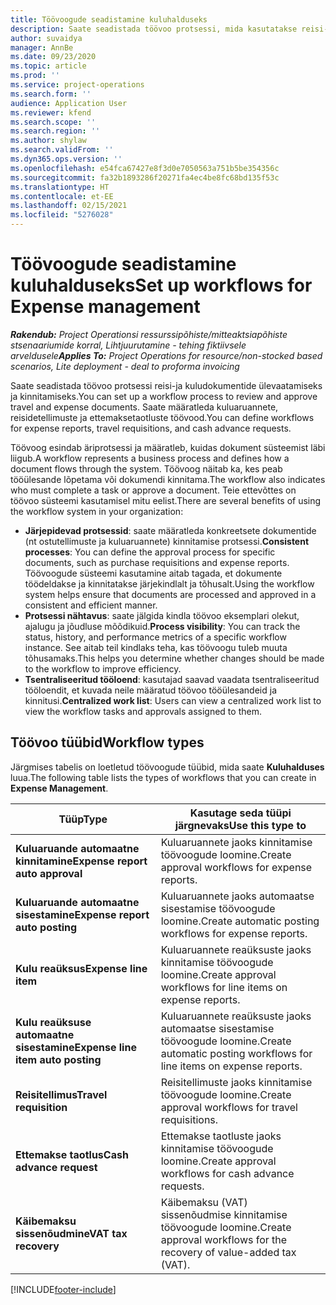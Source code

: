 ```yaml
---
title: Töövoogude seadistamine kuluhalduseks
description: Saate seadistada töövoo protsessi, mida kasutatakse reisi-ja kuludokumentide ülevaatamiseks ja kinnitamiseks.
author: suvaidya
manager: AnnBe
ms.date: 09/23/2020
ms.topic: article
ms.prod: ''
ms.service: project-operations
ms.search.form: ''
audience: Application User
ms.reviewer: kfend
ms.search.scope: ''
ms.search.region: ''
ms.author: shylaw
ms.search.validFrom: ''
ms.dyn365.ops.version: ''
ms.openlocfilehash: e54fca67427e8f3d0e7050563a751b5be354356c
ms.sourcegitcommit: fa32b1893286f20271fa4ec4be8fc68bd135f53c
ms.translationtype: HT
ms.contentlocale: et-EE
ms.lasthandoff: 02/15/2021
ms.locfileid: "5276028"
---
```

# <a name="set-up-workflows-for-expense-management"></a><span data-ttu-id="73eaa-103">Töövoogude seadistamine kuluhalduseks</span><span class="sxs-lookup"><span data-stu-id="73eaa-103">Set up workflows for Expense management</span></span>

<span data-ttu-id="73eaa-104">_**Rakendub:** Project Operationsi ressurssipõhiste/mitteaktsiapõhiste stsenaariumide korral,  Lihtjuurutamine - tehing fiktiivsele arveldusele_</span><span class="sxs-lookup"><span data-stu-id="73eaa-104">_**Applies To:** Project Operations for resource/non-stocked based scenarios, Lite deployment - deal to proforma invoicing_</span></span>

<span data-ttu-id="73eaa-105">Saate seadistada töövoo protsessi reisi-ja kuludokumentide ülevaatamiseks ja kinnitamiseks.</span><span class="sxs-lookup"><span data-stu-id="73eaa-105">You can set up a workflow process to review and approve travel and expense documents.</span></span> <span data-ttu-id="73eaa-106">Saate määratleda kuluaruannete, reisidetellimuste ja ettemaksetaotluste töövood.</span><span class="sxs-lookup"><span data-stu-id="73eaa-106">You can define workflows for expense reports, travel requisitions, and cash advance requests.</span></span>

<span data-ttu-id="73eaa-107">Töövoog esindab äriprotsessi ja määratleb, kuidas dokument süsteemist läbi liigub.</span><span class="sxs-lookup"><span data-stu-id="73eaa-107">A workflow represents a business process and defines how a document flows through the system.</span></span> <span data-ttu-id="73eaa-108">Töövoog näitab ka, kes peab tööülesande lõpetama või dokumendi kinnitama.</span><span class="sxs-lookup"><span data-stu-id="73eaa-108">The workflow also indicates who must complete a task or approve a document.</span></span> <span data-ttu-id="73eaa-109">Teie ettevõttes on töövoo süsteemi kasutamisel mitu eelist.</span><span class="sxs-lookup"><span data-stu-id="73eaa-109">There are several benefits of using the workflow system in your organization:</span></span>

- <span data-ttu-id="73eaa-110">**Järjepidevad protsessid**: saate määratleda konkreetsete dokumentide (nt ostutellimuste ja kuluaruannete) kinnitamise protsessi.</span><span class="sxs-lookup"><span data-stu-id="73eaa-110">**Consistent processes**: You can define the approval process for specific documents, such as purchase requisitions and expense reports.</span></span> <span data-ttu-id="73eaa-111">Töövoogude süsteemi kasutamine aitab tagada, et dokumente töödeldakse ja kinnitatakse järjekindlalt ja tõhusalt.</span><span class="sxs-lookup"><span data-stu-id="73eaa-111">Using the workflow system helps ensure that documents are processed and approved in a consistent and efficient manner.</span></span>
- <span data-ttu-id="73eaa-112">**Protsessi nähtavus**: saate jälgida kindla töövoo eksemplari olekut, ajalugu ja jõudluse mõõdikuid.</span><span class="sxs-lookup"><span data-stu-id="73eaa-112">**Process visibility**: You can track the status, history, and performance metrics of a specific workflow instance.</span></span> <span data-ttu-id="73eaa-113">See aitab teil kindlaks teha, kas töövoogu tuleb muuta tõhusamaks.</span><span class="sxs-lookup"><span data-stu-id="73eaa-113">This helps you determine whether changes should be made to the workflow to improve efficiency.</span></span>
- <span data-ttu-id="73eaa-114">**Tsentraliseeritud tööloend**: kasutajad saavad vaadata tsentraliseeritud tööloendit, et kuvada neile määratud töövoo tööülesandeid ja kinnitusi.</span><span class="sxs-lookup"><span data-stu-id="73eaa-114">**Centralized work list**: Users can view a centralized work list to view the workflow tasks and approvals assigned to them.</span></span> 

## <a name="workflow-types"></a><span data-ttu-id="73eaa-115">Töövoo tüübid</span><span class="sxs-lookup"><span data-stu-id="73eaa-115">Workflow types</span></span>

<span data-ttu-id="73eaa-116">Järgmises tabelis on loetletud töövoogude tüübid, mida saate **Kuluhalduses** luua.</span><span class="sxs-lookup"><span data-stu-id="73eaa-116">The following table lists the types of workflows that you can create in **Expense Management**.</span></span>


|              <span data-ttu-id="73eaa-117"><strong>Tüüp</strong></span><span class="sxs-lookup"><span data-stu-id="73eaa-117"><strong>Type</strong></span></span>              |                   <span data-ttu-id="73eaa-118"><strong>Kasutage seda tüüpi järgnevaks</strong></span><span class="sxs-lookup"><span data-stu-id="73eaa-118"><strong>Use this type to</strong></span></span>                   |
|-------------------------------------------------|-----------------------------------------------------------------------|
|   <span data-ttu-id="73eaa-119"><strong>Kuluaruande automaatne kinnitamine</strong></span><span class="sxs-lookup"><span data-stu-id="73eaa-119"><strong>Expense report auto approval</strong></span></span> |            <span data-ttu-id="73eaa-120">Kuluaruannete jaoks kinnitamise töövoogude loomine.</span><span class="sxs-lookup"><span data-stu-id="73eaa-120">Create approval workflows for expense reports.</span></span>             |
|  <span data-ttu-id="73eaa-121"><strong>Kuluaruande automaatne sisestamine</strong></span><span class="sxs-lookup"><span data-stu-id="73eaa-121"><strong>Expense report auto posting</strong></span></span>   |        <span data-ttu-id="73eaa-122">Kuluaruannete jaoks automaatse sisestamise töövoogude loomine.</span><span class="sxs-lookup"><span data-stu-id="73eaa-122">Create automatic posting workflows for expense reports.</span></span>        |
|       <span data-ttu-id="73eaa-123"><strong>Kulu reaüksus</strong></span><span class="sxs-lookup"><span data-stu-id="73eaa-123"><strong>Expense line item</strong></span></span>        |     <span data-ttu-id="73eaa-124">Kuluaruannete reaüksuste jaoks kinnitamise töövoogude loomine.</span><span class="sxs-lookup"><span data-stu-id="73eaa-124">Create approval workflows for line items on expense reports.</span></span>      |
| <span data-ttu-id="73eaa-125"><strong>Kulu reaüksuse automaatne sisestamine</strong></span><span class="sxs-lookup"><span data-stu-id="73eaa-125"><strong>Expense line item auto posting</strong></span></span> | <span data-ttu-id="73eaa-126">Kuluaruannete reaüksuste jaoks automaatse sisestamise töövoogude loomine.</span><span class="sxs-lookup"><span data-stu-id="73eaa-126">Create automatic posting workflows for line items on expense reports.</span></span> |
|       <span data-ttu-id="73eaa-127"><strong>Reisitellimus</strong></span><span class="sxs-lookup"><span data-stu-id="73eaa-127"><strong>Travel requisition</strong></span></span>       |          <span data-ttu-id="73eaa-128">Reisitellimuste jaoks kinnitamise töövoogude loomine.</span><span class="sxs-lookup"><span data-stu-id="73eaa-128">Create approval workflows for travel requisitions.</span></span>           |
|      <span data-ttu-id="73eaa-129"><strong>Ettemakse taotlus</strong></span><span class="sxs-lookup"><span data-stu-id="73eaa-129"><strong>Cash advance request</strong></span></span>      |         <span data-ttu-id="73eaa-130">Ettemakse taotluste jaoks kinnitamise töövoogude loomine.</span><span class="sxs-lookup"><span data-stu-id="73eaa-130">Create approval workflows for cash advance requests.</span></span>          |
|        <span data-ttu-id="73eaa-131"><strong>Käibemaksu sissenõudmine</strong></span><span class="sxs-lookup"><span data-stu-id="73eaa-131"><strong>VAT tax recovery</strong></span></span>        | <span data-ttu-id="73eaa-132">Käibemaksu (VAT) sissenõudmise kinnitamise töövoogude loomine.</span><span class="sxs-lookup"><span data-stu-id="73eaa-132">Create approval workflows for the recovery of value-added tax (VAT).</span></span>  |


[!INCLUDE[footer-include](../includes/footer-banner.md)]